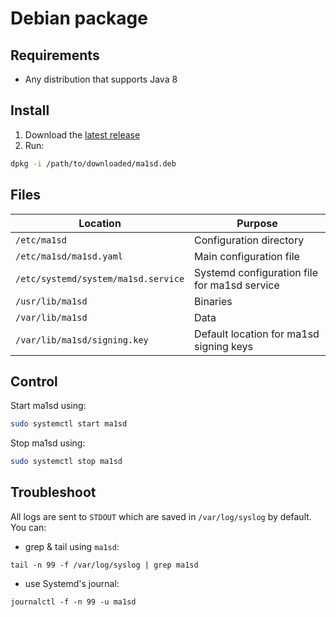 # Debian package
## Requirements
- Any distribution that supports Java 8

## Install
1. Download the [latest release](https://github.com/ma1uta/ma1sd/releases/latest)
2. Run:
```bash
dpkg -i /path/to/downloaded/ma1sd.deb
```
## Files
| Location                            | Purpose                                      |
|-------------------------------------|----------------------------------------------|
| `/etc/ma1sd`                        | Configuration directory                      |
| `/etc/ma1sd/ma1sd.yaml`             | Main configuration file                      |
| `/etc/systemd/system/ma1sd.service` | Systemd configuration file for ma1sd service |
| `/usr/lib/ma1sd`                    | Binaries                                     |
| `/var/lib/ma1sd`                    | Data                                         |
| `/var/lib/ma1sd/signing.key`        | Default location for ma1sd signing keys      |

## Control
Start ma1sd using:
```bash
sudo systemctl start ma1sd
```

Stop ma1sd using:
```bash
sudo systemctl stop ma1sd
```

## Troubleshoot
All logs are sent to `STDOUT` which are saved in `/var/log/syslog` by default.  
You can:
- grep & tail using `ma1sd`:
```
tail -n 99 -f /var/log/syslog | grep ma1sd
```
- use Systemd's journal:
```
journalctl -f -n 99 -u ma1sd
```
